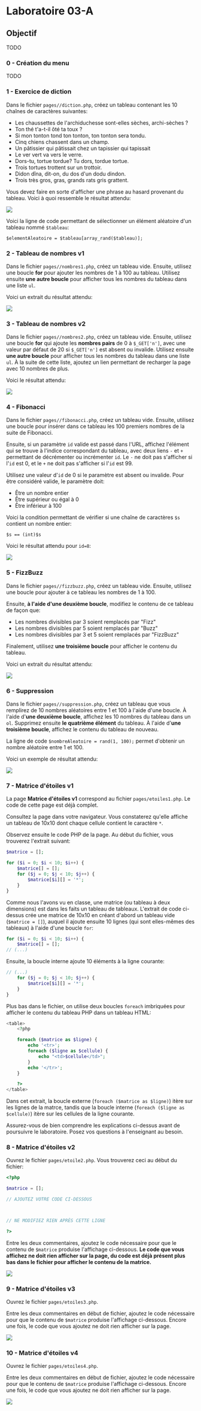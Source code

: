 # Laboratoire 03-A

## Objectif

TODO

### 0 - Création du menu

TODO

### 1 - Exercice de diction

Dans le fichier `pages//diction.php`, créez un tableau contenant les 10 chaînes de caractères suivantes:

* Les chaussettes de l'archiduchesse sont-elles sèches, archi-sèches ?
* Ton thé t'a-t-il ôté ta toux ?
* Si mon tonton tond ton tonton, ton tonton sera tondu.
* Cinq chiens chassent dans un champ.
* Un pâtissier qui pâtissait chez un tapissier qui tapissait
* Le ver vert va vers le verre.
* Dors-tu, tortue tordue? Tu dors, tordue tortue.
* Trois tortues trottent sur un trottoir.
* Didon dîna, dit-on, du dos d'un dodu dindon.
* Trois très gros, gras, grands rats gris grattent.

Vous devez faire en sorte d'afficher une phrase au hasard provenant du tableau. Voici à quoi ressemble le résultat attendu:

![](images-readme/diction.png)

Voici la ligne de code permettant de sélectionner un élément aléatoire d'un tableau nommé `$tableau`:

`$elementAleatoire = $tableau[array_rand($tableau)];`

### 2 - Tableau de nombres v1

Dans le fichier `pages//nombres1.php`, créez un tableau vide. Ensuite, utilisez une boucle **for** pour ajouter les nombres de 1 à 100 au tableau. Utilisez ensuite **une autre boucle** pour afficher tous les nombres du tableau dans une liste `ul`.

Voici un extrait du résultat attendu:

![](images-readme/nombres1.png)

### 3 - Tableau de nombres v2

Dans le fichier `pages//nombres2.php`, créez un tableau vide. Ensuite, utilisez une boucle **for** qui ajoute les **nombres pairs** de 0 à `$_GET['n']`, avec une valeur par défaut de 20 si `$_GET['n']` est absent ou invalide. Utilisez ensuite **une autre boucle** pour afficher tous les nombres du tableau dans une liste `ul`. À la suite de cette liste, ajoutez un lien permettant de recharger la page avec 10 nombres de plus.

Voici le résultat attendu:

![](images-readme/nombres2.png)

### 4 - Fibonacci

Dans le fichier `pages//fibonacci.php`, créez un tableau vide. Ensuite, utilisez une boucle pour insérer dans ce tableau les 100 premiers nombres de la suite de Fibonacci.

Ensuite, si un paramètre `id` valide est passé dans l'URL, affichez l'élément qui se trouve à l'indice correspondant du tableau, avec deux liens `-` et `+` permettant de décrémenter ou incrémenter `id`. Le `-` ne doit pas s'afficher si l'`id` est 0, et le `+` ne doit pas s'afficher si l'`id` est 99.

Utilisez une valeur d'`id` de 0 si le paramètre est absent ou invalide. Pour être considéré valide, le paramètre doit:

* Être un nombre entier
* Être supérieur ou égal à 0
* Être inférieur à 100

Voici la condition permettant de vérifier si une chaîne de caractères `$s` contient un nombre entier:

`$s == (int)$s`

Voici le résultat attendu pour `id=8`:

![](images-readme/fibonacci.png)

### 5 - FizzBuzz

Dans le fichier `pages//fizzbuzz.php`, créez un tableau vide. Ensuite, utilisez une boucle pour ajouter à ce tableau les nombres de 1 à 100.

Ensuite, **à l'aide d'une deuxième boucle**, modifiez le contenu de ce tableau de façon que:

* Les nombres divisibles par 3 soient remplacés par "Fizz"
* Les nombres divisibles par 5 soient remplacés par "Buzz"
* Les nombres divisibles par 3 et 5 soient remplacés par "FizzBuzz"

Finalement, utilisez **une troisième boucle** pour afficher le contenu du tableau.

Voici un extrait du résultat attendu:

![](images-readme/fizzbuzz.png)

### 6 - Suppression

Dans le fichier `pages//suppression.php`, créez un tableau que vous remplirez de 10 nombres aléatoires entre 1 et 100 à l'aide d'une boucle. À l'aide d'**une deuxième boucle**, affichez les 10 nombres du tableau dans un `ol`. Supprimez ensuite **le quatrième élément** du tableau. À l'aide d'**une troisième boucle**, affichez le contenu du tableau de nouveau.

La ligne de code `$nombreAleatoire = rand(1, 100);` permet d'obtenir un nombre aléatoire entre 1 et 100.

Voici un exemple de résultat attendu:

![](images-readme/suppression.png)

### 7 - Matrice d'étoiles v1

La page **Matrice d'étoiles v1** correspond au fichier `pages/etoiles1.php`. Le code de cette page est déjà complet.

Consultez la page dans votre navigateur. Vous constaterez qu'elle affiche un tableau de 10x10 dont chaque cellule contient le caractère `*`.

Observez ensuite le code PHP de la page. Au début du fichier, vous trouverez l'extrait suivant:

```php
$matrice = [];

for ($i = 0; $i < 10; $i++) {
    $matrice[] = [];
    for ($j = 0; $j < 10; $j++) {
        $matrice[$i][] = '*';
    }
}
```

Comme nous l'avons vu en classe, une matrice (ou tableau à deux dimensions) est dans les faits un tableau de tableaux. L'extrait de code ci-dessus crée une matrice de 10x10 en créant d'abord un tableau vide (`$matrice = []`), auquel il ajoute ensuite 10 lignes (qui sont elles-mêmes des tableaux) à l'aide d'une boucle `for`:

```php
for ($i = 0; $i < 10; $i++) {
    $matrice[] = [];
// (...)
```

Ensuite, la boucle interne ajoute 10 éléments à la ligne courante:

```php
// (...)
    for ($j = 0; $j < 10; $j++) {
        $matrice[$i][] = '*';
    }
}
```

Plus bas dans le fichier, on utilise deux boucles `foreach` imbriquées pour afficher le contenu du tableau PHP dans un tableau HTML:

```php
<table>
    <?php

    foreach ($matrice as $ligne) {
        echo '<tr>';
        foreach ($ligne as $cellule) {
            echo "<td>$cellule</td>";
        }
        echo '</tr>';
    }

    ?>
</table>
```

Dans cet extrait, la boucle externe (`foreach ($matrice as $ligne)`) itère sur les lignes de la matrce, tandis que la boucle interne (`foreach ($ligne as $cellule)`) itère sur les cellules de la ligne courante.

Assurez-vous de bien comprendre les explications ci-dessus avant de poursuivre le laboratoire. Posez vos questions à l'enseignant au besoin.

### 8 - Matrice d'étoiles v2

Ouvrez le fichier `pages/etoile2.php`. Vous trouverez ceci au début du fichier:

```php
<?php

$matrice = [];

// AJOUTEZ VOTRE CODE CI-DESSOUS



// NE MODIFIEZ RIEN APRÈS CETTE LIGNE

?>
```

Entre les deux commentaires, ajoutez le code nécessaire pour que le contenu de `$matrice` produise l'affichage ci-dessous. **Le code que vous affichez ne doit rien afficher sur la page, du code est déjà présent plus bas dans le fichier pour afficher le contenu de la matrice.**

![](images-readme/etoiles2.png)

### 9 - Matrice d'étoiles v3

Ouvrez le fichier `pages/etoiles3.php`.

Entre les deux commentaires en début de fichier, ajoutez le code nécessaire pour que le contenu de `$matrice` produise l'affichage ci-dessous. Encore une fois, le code que vous ajoutez ne doit rien afficher sur la page.

![](images-readme/etoiles3.png)

### 10 - Matrice d'étoiles v4

Ouvrez le fichier `pages/etoiles4.php`.

Entre les deux commentaires en début de fichier, ajoutez le code nécessaire pour que le contenu de `$matrice` produise l'affichage ci-dessous. Encore une fois, le code que vous ajoutez ne doit rien afficher sur la page.

![](images-readme/etoiles4.png)
